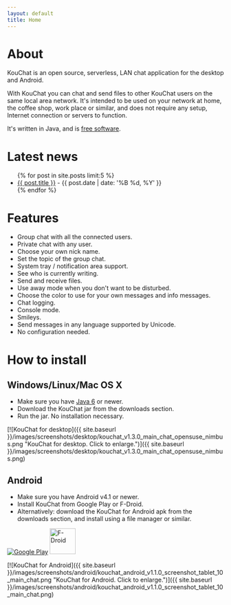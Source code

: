 ```yaml
---
layout: default
title: Home
---
```


# About

KouChat is an open source, serverless, LAN chat application for the desktop and Android.

With KouChat you can chat and send files to other KouChat users on the same local area network. It's intended to be used on your network at home, the coffee shop, work place or similar, and does not require any setup, Internet connection or servers to function.

It's written in Java, and is [free software](https://www.gnu.org/licenses/lgpl-3.0.html).

# Latest news

<ul>
  {% for post in site.posts limit:5 %}
  <li>
    <a href="{{ site.baseurl }}{{ post.url }}">{{ post.title }}</a><span class="postDate"> - {{ post.date | date: '%B %d, %Y' }}</span>
  </li>
  {% endfor %}
</ul>

# Features

* Group chat with all the connected users.
* Private chat with any user.
* Choose your own nick name.
* Set the topic of the group chat.
* System tray / notification area support.
* See who is currently writing.
* Send and receive files.
* Use away mode when you don't want to be disturbed.
* Choose the color to use for your own messages and info messages.
* Chat logging.
* Console mode.
* Smileys.
* Send messages in any language supported by Unicode.
* No configuration needed.

# How to install

## Windows/Linux/Mac OS X

* Make sure you have [Java 6](http://www.java.com/) or newer.
* Download the KouChat jar from the downloads section.
* Run the jar. No installation necessary.

[![KouChat for desktop]({{ site.baseurl }}/images/screenshots/desktop/kouchat_v1.3.0_main_chat_opensuse_nimbus.png "KouChat for desktop. Click to enlarge.")]({{ site.baseurl }}/images/screenshots/desktop/kouchat_v1.3.0_main_chat_opensuse_nimbus.png)

## Android

* Make sure you have Android v4.1 or newer.
* Install KouChat from Google Play or F-Droid.
* Alternatively: download the KouChat for Android apk from the downloads section, and install using a file manager or similar.

[![Google Play](https://www.android.com/images/brand/get_it_on_play_logo_large.png "Get KouChat on Google Play")](https://play.google.com/store/apps/details?id=net.usikkert.kouchat.android)
[<img src="{{ site.baseurl }}/images/get-it-on-f-droid.png" alt="F-Droid" height="60">](https://f-droid.org/app/net.usikkert.kouchat.android)
      
[![KouChat for Android]({{ site.baseurl }}/images/screenshots/android/kouchat_android_v1.1.0_screenshot_tablet_10_main_chat.png "KouChat for Android. Click to enlarge.")]({{ site.baseurl }}/images/screenshots/android/kouchat_android_v1.1.0_screenshot_tablet_10_main_chat.png)
